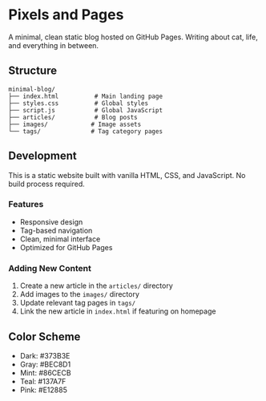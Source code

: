 # Pixels and Pages

A minimal, clean static blog hosted on GitHub Pages. Writing about cat, life, and everything in between.

## Structure

```
minimal-blog/
├── index.html          # Main landing page
├── styles.css          # Global styles
├── script.js           # Global JavaScript
├── articles/           # Blog posts
├── images/            # Image assets
└── tags/              # Tag category pages
```

## Development

This is a static website built with vanilla HTML, CSS, and JavaScript. No build process required.

### Features
- Responsive design
- Tag-based navigation
- Clean, minimal interface
- Optimized for GitHub Pages

### Adding New Content

1. Create a new article in the `articles/` directory
2. Add images to the `images/` directory
3. Update relevant tag pages in `tags/`
4. Link the new article in `index.html` if featuring on homepage

## Color Scheme

- Dark: #373B3E
- Gray: #BEC8D1
- Mint: #86CECB
- Teal: #137A7F
- Pink: #E12885

